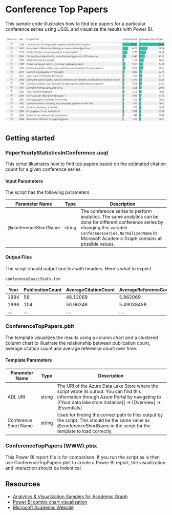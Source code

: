 # Conference Top Papers

This sample code illustrates how to find top papers for a particular conference series using USQL and visualize the results with Power BI.

![](/images/PBIConferenceTopPapers(WWW).png "WWW top papers")


## Getting started

### PaperYearlyStatisticsInConference.usql

This script illustrates how to find top papers based on the estimated citation count for a given conference series.


#### Input Parameters

The script has the following parameters

| Parameter Name |  Type  |                  Description                  |
|----------------|--------|-----------------------------------------------|
|  @conferenceShortName    | string | The conference series to perform analytics. The same analytics can be done for different conference series by changing this variable. `ConferenceSeries.NormalizedName` in Microsoft Academic Graph contains all possible values.|



#### Output Files

The script should output one tsv with headers. Here's what to expect

`conferenceBasicStats.tsv`

| Year | PublicationCount  | AverageCitationCount | AverageReferenceCount |
|------|-------------------|----------------------|-----------------------|
| 1994 |        58         |         48.12069     |        5.862069       |
| 1996 |       104         |         50.66346     |        5.49038458     |
|....  |....               |....                  |....                   |

### ConferenceTopPapers.pbit

The template visualizes the results using a column chart and a clustered column chart to illustrate the relationship between publication count, average citation count and average reference count over time. 

#### Template Parameters
| Parameter Name |  Type  |                  Description                  |
|----------------|--------|-----------------------------------------------|
|  ADL URI    | string | The URI of the Azure Data Lake Store where the script wrote its output. You can find this information through Azure Portal by navigating to [{Your data lake store instance}] -> [Overview] -> [Essentials]  |
| Conference Short Name | string | Used for finding the correct path to files output by the script. This should be the same value as @conferenceShortName in the script for the template to load correctly. |


### ConferenceTopPapers (WWW).pbix

This Power BI report file is for comparison. If you run the script as is then use ConferenceTopPapers.pbit to create a Power BI report, the visualization and interaction should be indentical. 

## Resources

- [Analytics & Visualization Samples for Academic Graph](https://github.com/Azure-Samples/academic-knowledge-analytics-visualization)
- [Power BI combo chart visualization ](https://docs.microsoft.com/en-us/power-bi/power-bi-visualization-combo-chart)
- [Microsoft Academic Website](https://academic.microsoft.com/)
